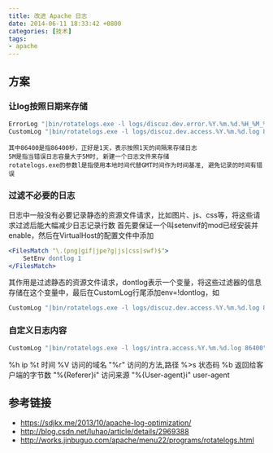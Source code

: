 ```yaml
---
title: 改进 Apache 日志
date: 2014-06-11 18:33:42 +0800
categories: [技术]
tags:
- apache
---
```

## 方案
### 让log按照日期来存储
```apache
ErrorLog "|bin/rotatelogs.exe -l logs/discuz.dev.error.%Y.%m.%d.%H_%M_%S.log 5M"
CustomLog "|bin/rotatelogs.exe -l logs/discuz.dev.access.%Y.%m.%d.log 86400" common
```
    其中86400是指86400秒，正好是1天，表示按照1天的间隔来存储日志
    5M是指当错误日志容量大于5M时, 新建一个日志文件来存储
    rotatelogs.exe的参数l是指使用本地时间代替GMT时间作为时间基准, 避免记录的时间有错误

### 过滤不必要的日志
日志中一般没有必要记录静态的资源文件请求，比如图片、js、css等，将这些请求过滤后能大幅减少日志记录行数
首先要保证一个叫setenvif的mod已经安装并enable，然后在VirtualHost的配置文件中添加
```apache
<FilesMatch "\.(png|gif|jpe?g|js|css|swf)$">
	SetEnv dontlog 1
</FilesMatch>
```
其作用是过滤静态的资源文件请求，dontlog表示一个变量，将这些过滤器的信息存储在这个变量中，最后在CustomLog行尾添加env=!dontlog，如
```apache
CustomLog "|bin/rotatelogs.exe -l logs/discuz.dev.access.%Y.%m.%d.log 86400" common env=!dontlog
```

### 自定义日志内容

```apache
CustomLog "|bin/rotatelogs.exe -l logs/intra.access.%Y.%m.%d.log 86400" "%h %t %V \"%r\" %>s %b \"%{Referer}i\" \"%{User-agent}i\"" env=!dontlog
```
%h ip
%t 时间
%V 访问的域名
\"%r\" 访问的方法,路径
%>s 状态码
%b 返回给客户端的字节数
\"%{Referer}i\" 访问来源
\"%{User-agent}i\" user-agent

## 参考链接
* https://sdjkx.me/2013/10/apache-log-optimization/
* http://blog.csdn.net/luhao/article/details/2969388
* http://works.jinbuguo.com/apache/menu22/programs/rotatelogs.html
